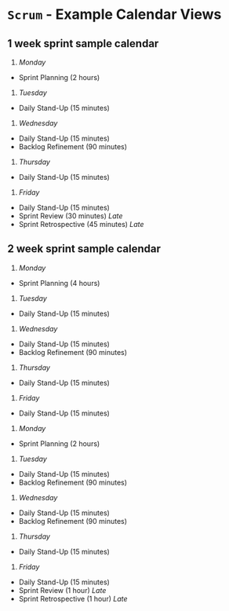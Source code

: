 # `Scrum` - Example Calendar Views

## 1 week sprint sample calendar

1. *Monday*
  - Sprint Planning (2 hours)
1. *Tuesday*
  - Daily Stand-Up (15 minutes)
1. *Wednesday*
  - Daily Stand-Up (15 minutes)
  - Backlog Refinement (90 minutes)
1. *Thursday*
  - Daily Stand-Up (15 minutes)
1. *Friday*
  - Daily Stand-Up (15 minutes)
  - Sprint Review (30 minutes) *Late*
  - Sprint Retrospective (45 minutes) *Late*

## 2 week sprint sample calendar

1. *Monday*
  - Sprint Planning (4 hours)
1. *Tuesday*
  - Daily Stand-Up (15 minutes)
1. *Wednesday*
  - Daily Stand-Up (15 minutes)
  - Backlog Refinement (90 minutes)
1. *Thursday*
  - Daily Stand-Up (15 minutes)
1. *Friday*
  - Daily Stand-Up (15 minutes)

1. *Monday*
  - Sprint Planning (2 hours)
1. *Tuesday*
  - Daily Stand-Up (15 minutes)
  - Backlog Refinement (90 minutes)
1. *Wednesday*
  - Daily Stand-Up (15 minutes)
  - Backlog Refinement (90 minutes)
1. *Thursday*
  - Daily Stand-Up (15 minutes)
1. *Friday*
  - Daily Stand-Up (15 minutes)
  - Sprint Review (1 hour) *Late*
  - Sprint Retrospective (1 hour) *Late*

